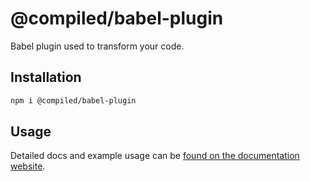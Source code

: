 # @compiled/babel-plugin

Babel plugin used to transform your code.

## Installation

```bash
npm i @compiled/babel-plugin
```

## Usage

Detailed docs and example usage can be [found on the documentation website](https://compiledcssinjs.com/docs/pkg-babel-plugin).
